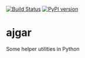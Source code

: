 [![Build Status](https://travis-ci.org/dilawar/ajgar.svg?branch=master)](https://travis-ci.org/dilawar/ajgar) [![PyPI version](https://badge.fury.io/py/dilawar.svg)](https://badge.fury.io/py/dilawar)
# ajgar

Some helper utilities in Python
